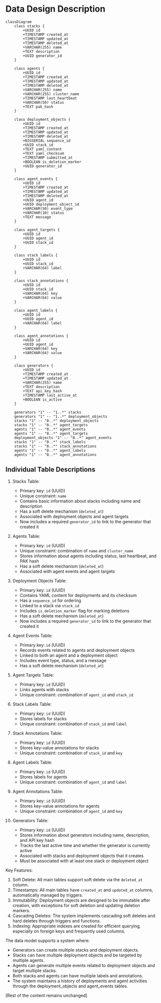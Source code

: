 # Data Design Description

```mermaid
classDiagram
    class stacks {
        +UUID id
        +TIMESTAMP created_at
        +TIMESTAMP updated_at
        +TIMESTAMP deleted_at
        +VARCHAR(255) name
        +TEXT description
        +UUID generator_id
    }

    class agents {
        +UUID id
        +TIMESTAMP created_at
        +TIMESTAMP updated_at
        +TIMESTAMP deleted_at
        +VARCHAR(255) name
        +VARCHAR(255) cluster_name
        +TIMESTAMP last_heartbeat
        +VARCHAR(50) status
        +TEXT pak_hash
    }

    class deployment_objects {
        +UUID id
        +TIMESTAMP created_at
        +TIMESTAMP updated_at
        +TIMESTAMP deleted_at
        +BIGSERIAL sequence_id
        +UUID stack_id
        +TEXT yaml_content
        +TEXT yaml_checksum
        +TIMESTAMP submitted_at
        +BOOLEAN is_deletion_marker
        +UUID generator_id
    }

    class agent_events {
        +UUID id
        +TIMESTAMP created_at
        +TIMESTAMP updated_at
        +TIMESTAMP deleted_at
        +UUID agent_id
        +UUID deployment_object_id
        +VARCHAR(50) event_type
        +VARCHAR(10) status
        +TEXT message
    }

    class agent_targets {
        +UUID id
        +UUID agent_id
        +UUID stack_id
    }

    class stack_labels {
        +UUID id
        +UUID stack_id
        +VARCHAR(64) label
    }

    class stack_annotations {
        +UUID id
        +UUID stack_id
        +VARCHAR(64) key
        +VARCHAR(64) value
    }

    class agent_labels {
        +UUID id
        +UUID agent_id
        +VARCHAR(64) label
    }

    class agent_annotations {
        +UUID id
        +UUID agent_id
        +VARCHAR(64) key
        +VARCHAR(64) value
    }

    class generators {
        +UUID id
        +TIMESTAMP created_at
        +TIMESTAMP updated_at
        +VARCHAR(255) name
        +TEXT description
        +TEXT api_key_hash
        +TIMESTAMP last_active_at
        +BOOLEAN is_active
    }

    generators "1" -- "1..*" stacks
    generators "1" -- "1..*" deployment_objects
    stacks "1" -- "0..*" deployment_objects
    stacks "1" -- "0..*" agent_targets
    agents "1" -- "0..*" agent_events
    agents "1" -- "0..*" agent_targets
    deployment_objects "1" -- "0..*" agent_events
    stacks "1" -- "0..*" stack_labels
    stacks "1" -- "0..*" stack_annotations
    agents "1" -- "0..*" agent_labels
    agents "1" -- "0..*" agent_annotations
```

## Individual Table Descriptions

1. Stacks Table:
   - Primary key: `id` (UUID)
   - Unique constraint: `name`
   - Contains basic information about stacks including name and description
   - Has a soft delete mechanism (`deleted_at`)
   - Associated with deployment objects and agent targets
   - Now includes a required `generator_id` to link to the generator that created it

2. Agents Table:
   - Primary key: `id` (UUID)
   - Unique constraint: combination of `name` and `cluster_name`
   - Stores information about agents including status, last heartbeat, and PAK hash
   - Has a soft delete mechanism (`deleted_at`)
   - Associated with agent events and agent targets

3. Deployment Objects Table:
   - Primary key: `id` (UUID)
   - Contains YAML content for deployments and its checksum
   - Has a `sequence_id` for ordering
   - Linked to a stack via `stack_id`
   - Includes `is_deletion_marker` flag for marking deletions
   - Has a soft delete mechanism (`deleted_at`)
   - Now includes a required `generator_id` to link to the generator that created it

4. Agent Events Table:
   - Primary key: `id` (UUID)
   - Records events related to agents and deployment objects
   - Linked to both an agent and a deployment object
   - Includes event type, status, and a message
   - Has a soft delete mechanism (`deleted_at`)

5. Agent Targets Table:
   - Primary key: `id` (UUID)
   - Links agents with stacks
   - Unique constraint: combination of `agent_id` and `stack_id`

6. Stack Labels Table:
   - Primary key: `id` (UUID)
   - Stores labels for stacks
   - Unique constraint: combination of `stack_id` and `label`

7. Stack Annotations Table:
   - Primary key: `id` (UUID)
   - Stores key-value annotations for stacks
   - Unique constraint: combination of `stack_id` and `key`

8. Agent Labels Table:
   - Primary key: `id` (UUID)
   - Stores labels for agents
   - Unique constraint: combination of `agent_id` and `label`

9. Agent Annotations Table:
   - Primary key: `id` (UUID)
   - Stores key-value annotations for agents
   - Unique constraint: combination of `agent_id` and `key`

10. Generators Table:
    - Primary key: `id` (UUID)
    - Stores information about generators including name, description, and API key hash
    - Tracks the last active time and whether the generator is currently active
    - Associated with stacks and deployment objects that it creates
    - Must be associated with at least one stack or deployment object

Key Features:
1. Soft Delete: All main tables support soft delete via the `deleted_at` column.
2. Timestamps: All main tables have `created_at` and `updated_at` columns, automatically managed by triggers.
3. Immutability: Deployment objects are designed to be immutable after creation, with exceptions for soft deletion and updating deletion markers.
4. Cascading Deletes: The system implements cascading soft deletes and hard deletes through triggers and functions.
5. Indexing: Appropriate indexes are created for efficient querying, especially on foreign keys and frequently used columns.

The data model supports a system where:
- Generators can create multiple stacks and deployment objects.
- Stacks can have multiple deployment objects and be targeted by multiple agents.
- Agents can generate multiple events related to deployment objects and target multiple stacks.
- Both stacks and agents can have multiple labels and annotations.
- The system maintains a history of deployments and agent activities through the deployment_objects and agent_events tables.

[Rest of the content remains unchanged]


